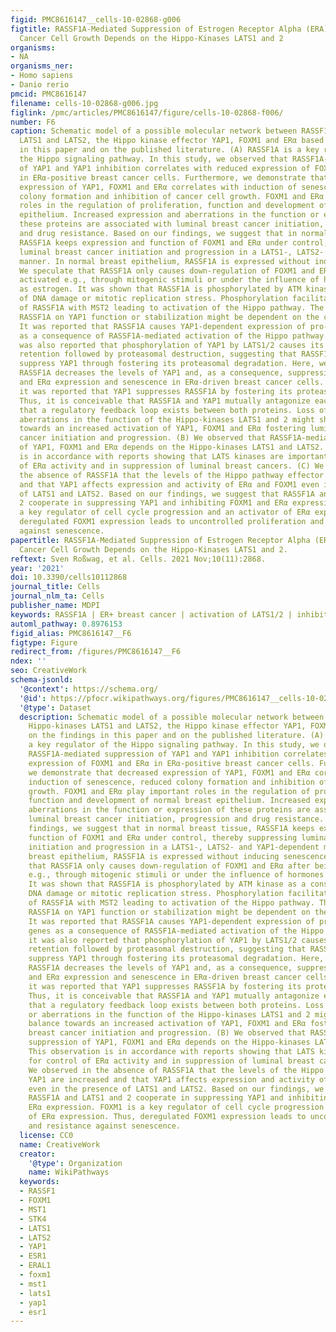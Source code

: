 ```yaml
---
figid: PMC8616147__cells-10-02868-g006
figtitle: RASSF1A-Mediated Suppression of Estrogen Receptor Alpha (ERA)-Driven Breast
  Cancer Cell Growth Depends on the Hippo-Kinases LATS1 and 2
organisms:
- NA
organisms_ner:
- Homo sapiens
- Danio rerio
pmcid: PMC8616147
filename: cells-10-02868-g006.jpg
figlink: /pmc/articles/PMC8616147/figure/cells-10-02868-f006/
number: F6
caption: Schematic model of a possible molecular network between RASSF1A, the Hippo-kinases
  LATS1 and LATS2, the Hippo kinase effector YAP1, FOXM1 and ERα based on the findings
  in this paper and on the published literature. (A) RASSF1A is a key regulator of
  the Hippo signaling pathway. In this study, we observed that RASSF1A-mediated suppression
  of YAP1 and YAP1 inhibition correlates with reduced expression of FOXM1 and ERα
  in ERα-positive breast cancer cells. Furthermore, we demonstrate that decreased
  expression of YAP1, FOXM1 and ERα correlates with induction of senescence, reduced
  colony formation and inhibition of cancer cell growth. FOXM1 and ERα play important
  roles in the regulation of proliferation, function and development of normal breast
  epithelium. Increased expression and aberrations in the function or expression of
  these proteins are associated with luminal breast cancer initiation, progression
  and drug resistance. Based on our findings, we suggest that in normal breast tissue,
  RASSF1A keeps expression and function of FOXM1 and ERα under control, thereby suppressing
  luminal breast cancer initiation and progression in a LATS1-, LATS2- and YAP1-dependent
  manner. In normal breast epithelium, RASSF1A is expressed without inducing senescence.
  We speculate that RASSF1A only causes down-regulation of FOXM1 and ERα after being
  activated e.g., through mitogenic stimuli or under the influence of hormones such
  as estrogen. It was shown that RASSF1A is phosphorylated by ATM kinase as a consequence
  of DNA damage or mitotic replication stress. Phosphorylation facilitates interaction
  of RASSF1A with MST2 leading to activation of the Hippo pathway. The outcome of
  RASSF1A on YAP1 function or stabilization might be dependent on the cellular context.
  It was reported that RASSF1A causes YAP1-dependent expression of pro-apoptotic genes
  as a consequence of RASSF1A-mediated activation of the Hippo pathway. However, it
  was also reported that phosphorylation of YAP1 by LATS1/2 causes its cytoplasmic
  retention followed by proteasomal destruction, suggesting that RASSF1A might also
  suppress YAP1 through fostering its proteasomal degradation. Here, we show that
  RASSF1A decreases the levels of YAP1 and, as a consequence, suppression of FOXM1
  and ERα expression and senescence in ERα-driven breast cancer cells. Interestingly,
  it was reported that YAP1 suppresses RASSF1A by fostering its proteasomal destruction.
  Thus, it is conceivable that RASSF1A and YAP1 mutually antagonize each other and
  that a regulatory feedback loop exists between both proteins. Loss of RASSF1A or
  aberrations in the function of the Hippo-kinases LATS1 and 2 might shift the balance
  towards an increased activation of YAP1, FOXM1 and ERα fostering luminal breast
  cancer initiation and progression. (B) We observed that RASSF1A-mediated suppression
  of YAP1, FOXM1 and ERα depends on the Hippo-kinases LATS1 and LATS2. This observation
  is in accordance with reports showing that LATS kinases are important for control
  of ERα activity and in suppression of luminal breast cancers. (C) We observed in
  the absence of RASSF1A that the levels of the Hippo pathway effector YAP1 are increased
  and that YAP1 affects expression and activity of ERα and FOXM1 even in the presence
  of LATS1 and LATS2. Based on our findings, we suggest that RASSF1A and LATS1 and
  2 cooperate in suppressing YAP1 and inhibiting FOXM1 and ERα expression. FOXM1 is
  a key regulator of cell cycle progression and an activator of ERα expression. Thus,
  deregulated FOXM1 expression leads to uncontrolled proliferation and resistance
  against senescence.
papertitle: RASSF1A-Mediated Suppression of Estrogen Receptor Alpha (ERα)-Driven Breast
  Cancer Cell Growth Depends on the Hippo-Kinases LATS1 and 2.
reftext: Sven Roßwag, et al. Cells. 2021 Nov;10(11):2868.
year: '2021'
doi: 10.3390/cells10112868
journal_title: Cells
journal_nlm_ta: Cells
publisher_name: MDPI
keywords: RASSF1A | ER+ breast cancer | activation of LATS1/2 | inhibition of YAP1
automl_pathway: 0.8976153
figid_alias: PMC8616147__F6
figtype: Figure
redirect_from: /figures/PMC8616147__F6
ndex: ''
seo: CreativeWork
schema-jsonld:
  '@context': https://schema.org/
  '@id': https://pfocr.wikipathways.org/figures/PMC8616147__cells-10-02868-g006.html
  '@type': Dataset
  description: Schematic model of a possible molecular network between RASSF1A, the
    Hippo-kinases LATS1 and LATS2, the Hippo kinase effector YAP1, FOXM1 and ERα based
    on the findings in this paper and on the published literature. (A) RASSF1A is
    a key regulator of the Hippo signaling pathway. In this study, we observed that
    RASSF1A-mediated suppression of YAP1 and YAP1 inhibition correlates with reduced
    expression of FOXM1 and ERα in ERα-positive breast cancer cells. Furthermore,
    we demonstrate that decreased expression of YAP1, FOXM1 and ERα correlates with
    induction of senescence, reduced colony formation and inhibition of cancer cell
    growth. FOXM1 and ERα play important roles in the regulation of proliferation,
    function and development of normal breast epithelium. Increased expression and
    aberrations in the function or expression of these proteins are associated with
    luminal breast cancer initiation, progression and drug resistance. Based on our
    findings, we suggest that in normal breast tissue, RASSF1A keeps expression and
    function of FOXM1 and ERα under control, thereby suppressing luminal breast cancer
    initiation and progression in a LATS1-, LATS2- and YAP1-dependent manner. In normal
    breast epithelium, RASSF1A is expressed without inducing senescence. We speculate
    that RASSF1A only causes down-regulation of FOXM1 and ERα after being activated
    e.g., through mitogenic stimuli or under the influence of hormones such as estrogen.
    It was shown that RASSF1A is phosphorylated by ATM kinase as a consequence of
    DNA damage or mitotic replication stress. Phosphorylation facilitates interaction
    of RASSF1A with MST2 leading to activation of the Hippo pathway. The outcome of
    RASSF1A on YAP1 function or stabilization might be dependent on the cellular context.
    It was reported that RASSF1A causes YAP1-dependent expression of pro-apoptotic
    genes as a consequence of RASSF1A-mediated activation of the Hippo pathway. However,
    it was also reported that phosphorylation of YAP1 by LATS1/2 causes its cytoplasmic
    retention followed by proteasomal destruction, suggesting that RASSF1A might also
    suppress YAP1 through fostering its proteasomal degradation. Here, we show that
    RASSF1A decreases the levels of YAP1 and, as a consequence, suppression of FOXM1
    and ERα expression and senescence in ERα-driven breast cancer cells. Interestingly,
    it was reported that YAP1 suppresses RASSF1A by fostering its proteasomal destruction.
    Thus, it is conceivable that RASSF1A and YAP1 mutually antagonize each other and
    that a regulatory feedback loop exists between both proteins. Loss of RASSF1A
    or aberrations in the function of the Hippo-kinases LATS1 and 2 might shift the
    balance towards an increased activation of YAP1, FOXM1 and ERα fostering luminal
    breast cancer initiation and progression. (B) We observed that RASSF1A-mediated
    suppression of YAP1, FOXM1 and ERα depends on the Hippo-kinases LATS1 and LATS2.
    This observation is in accordance with reports showing that LATS kinases are important
    for control of ERα activity and in suppression of luminal breast cancers. (C)
    We observed in the absence of RASSF1A that the levels of the Hippo pathway effector
    YAP1 are increased and that YAP1 affects expression and activity of ERα and FOXM1
    even in the presence of LATS1 and LATS2. Based on our findings, we suggest that
    RASSF1A and LATS1 and 2 cooperate in suppressing YAP1 and inhibiting FOXM1 and
    ERα expression. FOXM1 is a key regulator of cell cycle progression and an activator
    of ERα expression. Thus, deregulated FOXM1 expression leads to uncontrolled proliferation
    and resistance against senescence.
  license: CC0
  name: CreativeWork
  creator:
    '@type': Organization
    name: WikiPathways
  keywords:
  - RASSF1
  - FOXM1
  - MST1
  - STK4
  - LATS1
  - LATS2
  - YAP1
  - ESR1
  - ERAL1
  - foxm1
  - mst1
  - lats1
  - yap1
  - esr1
---
```

